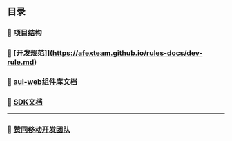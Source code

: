 ## 目录

### 📔 [项目结构](https://afexteam.github.io/rules-docs/proj-struce.md)

### 📝 [开发规范]](https://afexteam.github.io/rules-docs/dev-rule.md)

### 🔧 [aui-web组件库文档](https://afexteam.github.io/aui-docs/)

### 📁 [SDK文档](https://afexteam.github.io/sdk-docs/)

***

### 📱 [赞同移动开发团队](https://amapteam.github.io/)
